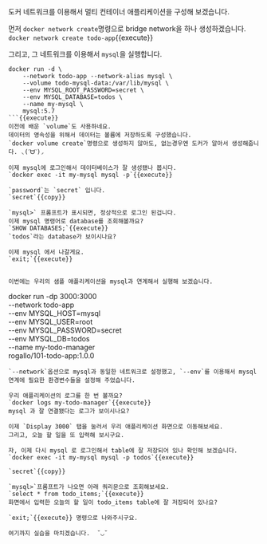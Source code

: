 도커 네트워크를 이용해서 멀티 컨테이너 애플리케이션을 구성해 보겠습니다.

먼저 `docker network create`명령으로 bridge network을 하나 생성하겠습니다.
`docker network create todo-app`{{execute}}

그리고, 그 네트워크를 이용해서 `mysql`을 실행합니다.
```
docker run -d \
    --network todo-app --network-alias mysql \
    --volume todo-mysql-data:/var/lib/mysql \
    --env MYSQL_ROOT_PASSWORD=secret \
    --env MYSQL_DATABASE=todos \
    --name my-mysql \
    mysql:5.7
```{{execute}}
이전에 배운 `volume`도 사용하네요.
데이터의 영속성을 위해서 데이터는 볼륨에 저장하도록 구성했습니다.
`docker volume create`명령으로 생성하지 않아도, 없는경우엔 도커가 알아서 생성해줍니다. ◟(ˊᗨˋ)◞  

이제 mysql에 로그인해서 데이터베이스가 잘 생성됐나 봅시다.
`docker exec -it my-mysql mysql -p`{{execute}}

`password`는 `secret` 입니다.
`secret`{{copy}}

`mysql>` 프롬프트가 표시되면, 정상적으로 로그인 된겁니다.
이제 mysql 명령어로 database를 조회해볼까요?
`SHOW DATABASES;`{{execute}}
`todos`라는 database가 보이시나요?

이제 mysql 에서 나갈게요.
`exit;`{{execute}}


이번에는 우리의 샘플 애플리케이션을 mysql과 연계해서 실행해 보겠습니다.
```
docker run -dp 3000:3000 \
  --network todo-app \
  --env MYSQL_HOST=mysql \
  --env MYSQL_USER=root \
  --env MYSQL_PASSWORD=secret \
  --env MYSQL_DB=todos \
  --name my-todo-manager \
  rogallo/101-todo-app:1.0.0
```{{execute}}
`--network`옵션으로 mysql과 동일한 네트워크로 설정했고, `--env`를 이용해서 mysql 연계에 필요한 환경변수들을 설정해 주었습니다.

우리 애플리케이션의 로그를 한 번 볼까요?
`docker logs my-todo-manager`{{execute}}
mysql 과 잘 연결됐다는 로그가 보이시나요?

이제 `Display 3000` 탭을 눌러서 우리 애플리케이션 화면으로 이동해보세요.
그리고, 오늘 할 일을 또 입력해 보시구요.

자, 이제 다시 mysql 로 로그인해서 table에 잘 저장되어 있나 확인해 보겠습니다.
`docker exec -it my-mysql mysql -p todos`{{execute}}

`secret`{{copy}}

`mysql>`프롬프트가 나오면 아래 쿼리문으로 조회해보세요.
`select * from todo_items;`{{execute}}
화면에서 입력한 오늘의 할 일이 todo_items table에 잘 저장되어 있나요?

`exit;`{{execute}} 명령으로 나와주시구요.

여기까지 실습을 마치겠습니다.  ˘◡˘
